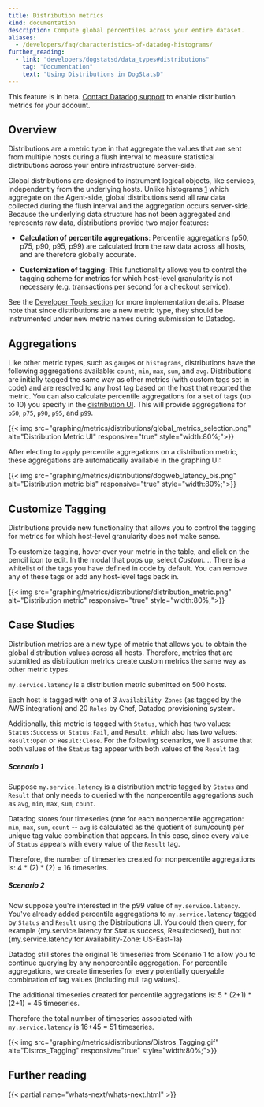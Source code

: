 ```yaml
---
title: Distribution metrics
kind: documentation
description: Compute global percentiles across your entire dataset.
aliases:
  - /developers/faq/characteristics-of-datadog-histograms/
further_reading:
  - link: "developers/dogstatsd/data_types#distributions"
    tag: "Documentation"
    text: "Using Distributions in DogStatsD"
---
```

<div class="alert alert-warning">	
This feature is in beta. <a href="https://docs.datadoghq.com/help/">Contact Datadog support</a> to enable distribution metrics for your account.	
</div>

## Overview

Distributions are a metric type in that aggregate the values that are sent from multiple hosts during a flush interval to measure statistical distributions across your entire infrastructure server-side.

Global distributions are designed to instrument logical objects, like services, independently from the underlying hosts. Unlike histograms [1] which aggregate on the Agent-side, global distributions send all raw data collected during the flush interval and the aggregation occurs server-side. Because the underlying data structure has not been aggregated and represents raw data, distributions provide two major features:

* **Calculation of percentile aggregations**: Percentile aggregations (p50, p75, p90, p95, p99) are calculated from the raw data across all hosts, and are therefore globally accurate.

* **Customization of tagging**: This functionality allows you to control the tagging scheme for metrics for which host-level granularity is not necessary (e.g. transactions per second for a checkout service).

See the [Developer Tools section][2] for more implementation details. Please note that since distributions are a new metric type, they should be instrumented under new metric names during submission to Datadog.

## Aggregations

Like other metric types, such as `gauges` or `histograms`, distributions have the following aggregations available: `count`, `min`, `max`, `sum`, and `avg`. Distributions are initially tagged the same way as other metrics (with custom tags set in code) and are resolved to any host tag based on the host that reported the metric. You can also calculate percentile aggregations for a set of tags (up to 10) you specify in the [distribution UI][3]. This will provide aggregations for `p50`, `p75`, `p90`, `p95`, and `p99`.

{{< img src="graphing/metrics/distributions/global_metrics_selection.png" alt="Distribution Metric UI" responsive="true" style="width:80%;">}}

After electing to apply percentile aggregations on a distribution metric, these aggregations are automatically available in the graphing UI:

{{< img src="graphing/metrics/distributions/dogweb_latency_bis.png" alt="Distribution metric bis" responsive="true" style="width:80%;">}}

## Customize Tagging

Distributions provide new functionality that allows you to control the tagging for metrics for which host-level granularity does not make sense. 

To customize tagging, hover over your metric in the table, and click on the pencil icon to edit. In the modal that pops up, select *Custom...*. There is a whitelist of the tags you have defined in code by default. You can remove any of these tags or add any host-level tags back in.

{{< img src="graphing/metrics/distributions/distribution_metric.png" alt="Distribution metric" responsive="true" style="width:80%;">}}

## Case Studies
Distribution metrics are a new type of metric that allows you to obtain the global distribution values across all hosts. Therefore, metrics that are submitted as distribution metrics create custom metrics the same way as other metric types.

`my.service.latency` is a distribution metric submitted on 500 hosts.

Each host is tagged with one of 3 `Availability Zones` (as tagged by the AWS integration) and 20 `Roles` by Chef, Datadog provisioning system.

Additionally, this metric is tagged with `Status`, which has two values: `Status:Success` or `Status:Fail`, and `Result`, which also has two values: `Result:Open` or `Result:Close`. For the following scenarios, we'll assume that both values of the `Status` tag appear with both values of the `Result` tag.

##### Scenario 1
Suppose `my.service.latency` is a distribution metric tagged by `Status` and `Result` that only needs to queried with the nonpercentile aggregations such as `avg`, `min`, `max`, `sum`, `count`.

Datadog stores four timeseries (one for each nonpercentile aggregation: `min`, `max`, `sum`, `count` -- `avg` is calculated as the quotient of sum/count) per unique tag value combination that appears. In this case, since every value of `Status` appears with every value of the `Result` tag. 

Therefore, the number of timeseries created for nonpercentile aggregations is: 4 * (2) * (2) = 16 timeseries.

##### Scenario 2

Now suppose you're interested in the p99 value of `my.service.latency`. You've already added percentile aggregations to `my.service.latency` tagged by `Status` and `Result` using the Distributions UI. You could then query, for example {my.service.latency for Status:success, Result:closed}, but not {my.service.latency for Availability-Zone: US-East-1a}

Datadog still stores the original 16 timeseries from Scenario 1 to allow you to continue querying by any nonpercentile aggregation. For percentile aggregations, we create timeseries for every potentially queryable combination of tag values (including null tag values).

The additional timeseries created for percentile aggregations is: 5 * (2+1) * (2+1) = 45 timeseries. 

Therefore the total number of timeseries associated with `my.service.latency` is 16+45 = 51 timeseries.

{{< img src="graphing/metrics/distributions/Distros_Tagging.gif" alt="Distros_Tagging" responsive="true" style="width:80%;">}}

## Further reading

{{< partial name="whats-next/whats-next.html" >}}

[1]: /developers/metrics/histograms
[2]: /developers/metrics/distributions
[3]: https://app.datadoghq.com/metric/distribution_metrics

